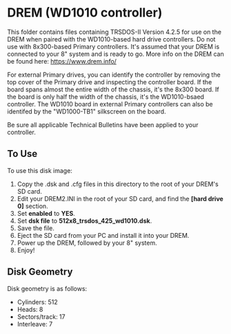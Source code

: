 # DREM (WD1010 controller)

This folder contains files containing TRSDOS-II Version 4.2.5 for use on the DREM when paired with the WD1010-based hard drive controllers.  Do not use with 8x300-based Primary controllers.  It's assumed that your DREM is connected to your 8" system and is ready to go.  More info on the DREM can be found here: https://www.drem.info/

For external Primary drives, you can identify the controller by removing the top cover of the Primary drive and inspecting the controller board.  If the board spans almost the entire width of the chassis, it's the 8x300 board.  If the board is only half the width of the chassis, it's the WD1010-bsaed controller.  The WD1010 board in external Primary controllers can also be identifed by the "WD1000-TB1" silkscreen on the board.

Be sure all applicable Technical Bulletins have been applied to your controller.

## To Use

To use this disk image:

1. Copy the .dsk and .cfg files in this directory to the root of your DREM's SD card. 
1. Edit your DREM2.INI in the root of your SD card, and find the **\[hard drive 0\]** section.
1. Set **enabled** to **YES**.
1. Set **dsk file** to **512x8_trsdos_425_wd1010.dsk**.
1. Save the file.
1. Eject the SD card from your PC and install it into your DREM.
1. Power up the DREM, followed by your 8" system.
1. Enjoy!

## Disk Geometry

Disk geometry is as follows:

* Cylinders: 512
* Heads: 8
* Sectors/track: 17
* Interleave: 7


